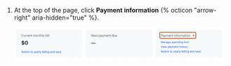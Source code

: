 1. At the top of the page, click **Payment information** {% octicon "arrow-right" aria-hidden="true" %}.

   ![Screenshot of the top of the billing settings page. In the "Payment information" box, the "Update payment method" link is outlined in orange.](/assets/images/help/billing/update-payment-method-org.png)
